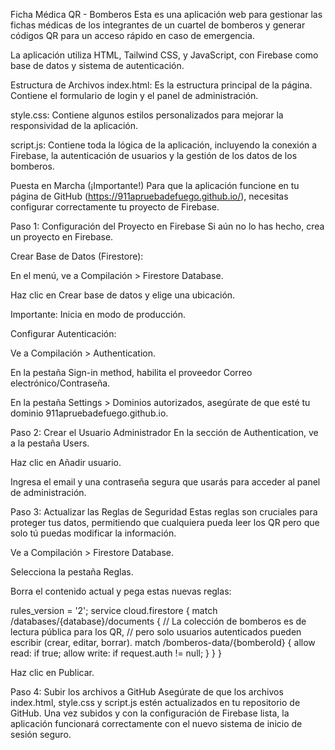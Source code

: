 Ficha Médica QR - Bomberos
Esta es una aplicación web para gestionar las fichas médicas de los integrantes de un cuartel de bomberos y generar códigos QR para un acceso rápido en caso de emergencia.

La aplicación utiliza HTML, Tailwind CSS, y JavaScript, con Firebase como base de datos y sistema de autenticación.

Estructura de Archivos
index.html: Es la estructura principal de la página. Contiene el formulario de login y el panel de administración.

style.css: Contiene algunos estilos personalizados para mejorar la responsividad de la aplicación.

script.js: Contiene toda la lógica de la aplicación, incluyendo la conexión a Firebase, la autenticación de usuarios y la gestión de los datos de los bomberos.

Puesta en Marcha (¡Importante!)
Para que la aplicación funcione en tu página de GitHub (https://911apruebadefuego.github.io/), necesitas configurar correctamente tu proyecto de Firebase.

Paso 1: Configuración del Proyecto en Firebase
Si aún no lo has hecho, crea un proyecto en Firebase.

Crear Base de Datos (Firestore):

En el menú, ve a Compilación > Firestore Database.

Haz clic en Crear base de datos y elige una ubicación.

Importante: Inicia en modo de producción.

Configurar Autenticación:

Ve a Compilación > Authentication.

En la pestaña Sign-in method, habilita el proveedor Correo electrónico/Contraseña.

En la pestaña Settings > Dominios autorizados, asegúrate de que esté tu dominio 911apruebadefuego.github.io.

Paso 2: Crear el Usuario Administrador
En la sección de Authentication, ve a la pestaña Users.

Haz clic en Añadir usuario.

Ingresa el email y una contraseña segura que usarás para acceder al panel de administración.

Paso 3: Actualizar las Reglas de Seguridad
Estas reglas son cruciales para proteger tus datos, permitiendo que cualquiera pueda leer los QR pero que solo tú puedas modificar la información.

Ve a Compilación > Firestore Database.

Selecciona la pestaña Reglas.

Borra el contenido actual y pega estas nuevas reglas:

rules_version = '2';
service cloud.firestore {
  match /databases/{database}/documents {
    // La colección de bomberos es de lectura pública para los QR,
    // pero solo usuarios autenticados pueden escribir (crear, editar, borrar).
    match /bomberos-data/{bomberoId} {
      allow read: if true;
      allow write: if request.auth != null;
    }
  }
}

Haz clic en Publicar.

Paso 4: Subir los archivos a GitHub
Asegúrate de que los archivos index.html, style.css y script.js estén actualizados en tu repositorio de GitHub. Una vez subidos y con la configuración de Firebase lista, la aplicación funcionará correctamente con el nuevo sistema de inicio de sesión seguro.